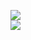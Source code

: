 [![](https://img.shields.io/badge/Made%20With-Github%20Spray-lightgrey.svg?style=for-the-badge&logo=github)](https://github.com/Annihil/github-spray#5644)  
[![](https://i.imgur.com/2DrTn0Z.gif)](https://github.com/Annihil/github-spray)